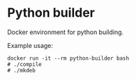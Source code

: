 # Python builder

Docker environment for python building.

Example usage:
```
docker run -it --rm python-builder bash
# ./compile
# ./mkdeb
```
